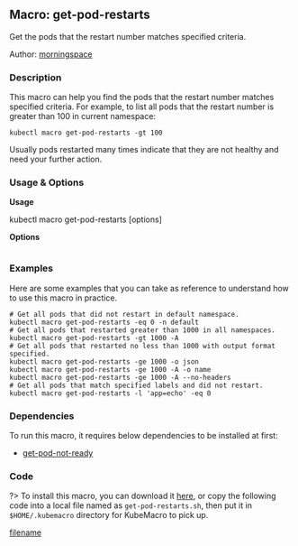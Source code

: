 ## Macro: get-pod-restarts

Get the pods that the restart number matches specified criteria.

Author: [morningspace](https://github.com/morningspace/)

<!-- tabs:start -->

### **Description**


This macro can help you find the pods that the restart number matches specified criteria.
For example, to list all pods that the restart number is greater than 100 in current namespace:
```shell
kubectl macro get-pod-restarts -gt 100
```

Usually pods restarted many times indicate that they are not healthy and need your further action.



### **Usage & Options**

**Usage**

kubectl macro get-pod-restarts [options]

**Options**

```

```

### **Examples**

Here are some examples that you can take as reference to understand how to use this macro in practice.
```shell
# Get all pods that did not restart in default namespace.
kubectl macro get-pod-restarts -eq 0 -n default
# Get all pods that restarted greater than 1000 in all namespaces.
kubectl macro get-pod-restarts -gt 1000 -A
# Get all pods that restarted no less than 1000 with output format specified.
kubectl macro get-pod-restarts -ge 1000 -o json
kubectl macro get-pod-restarts -ge 1000 -A -o name
kubectl macro get-pod-restarts -ge 1000 -A --no-headers
# Get all pods that match specified labels and did not restart.
kubectl macro get-pod-restarts -l 'app=echo' -eq 0

```

### **Dependencies**

To run this macro, it requires below dependencies to be installed at first:

* [get-pod-not-ready](docs/get-pod-not-ready.md)

### **Code**

?> To install this macro, you can download it [here](bin/get-pod-restarts.sh ':ignore get-pod-restarts'), or copy the following code into a local file named as `get-pod-restarts.sh`, then put it in `$HOME/.kubemacro` directory for KubeMacro to pick up.

[filename](../bin/get-pod-restarts.sh ':include :type=code shell')

<!-- tabs:end -->
